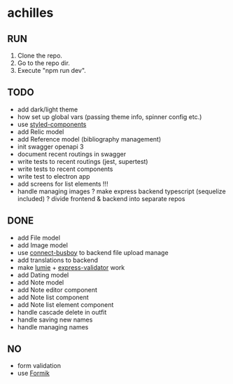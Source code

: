 # achilles

## RUN
1. Clone the repo.
2. Go to the repo dir.
3. Execute "npm run dev".

## TODO
* add dark/light theme
* how set up global vars (passing theme info, spinner config etc.)
* use [styled-components](https://www.styled-components.com/)
* add Relic model
* add Reference model (bibliography management)
* init swagger openapi 3
* document recent routings in swagger
* write tests to recent routings (jest, supertest)
* write tests to recent components
* write test to electron app
* add screens for list elements !!!
* handle managing images
? make express backend typescript (sequelize included)
? divide frontend & backend into separate repos

## DONE
* add File model
* add Image model
* use [connect-busboy](https://www.npmjs.com/package/connect-busboy) to backend file upload manage
* add translations to backend
* make [lumie](https://github.com/Alex-Levacher/Lumie) + [express-validator](https://express-validator.github.io/docs/) work
* add Dating model
* add Note model
* add Note editor component
* add Note list component
* add Note list element component
* handle cascade delete in outfit
* handle saving new names
* handle managing names

## NO
* form validation
* use [Formik](https://jaredpalmer.com/formik/)
